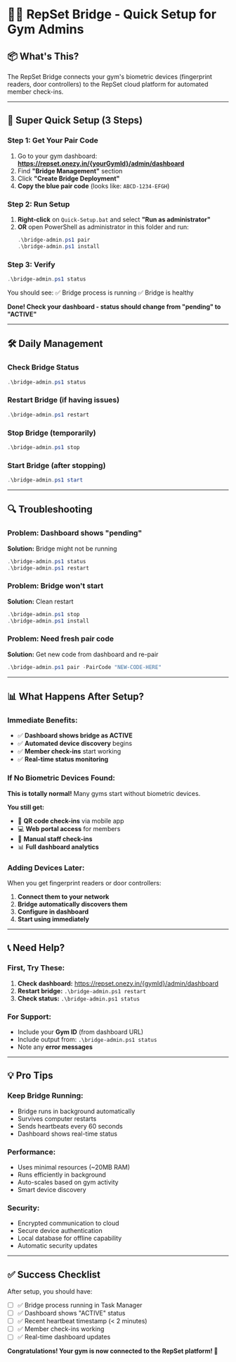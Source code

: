 # 🏋️‍♂️ RepSet Bridge - Quick Setup for Gym Admins

## 📦 **What's This?**
The RepSet Bridge connects your gym's biometric devices (fingerprint readers, door controllers) to the RepSet cloud platform for automated member check-ins.

---

## 🚀 **Super Quick Setup (3 Steps)**

### **Step 1: Get Your Pair Code**
1. Go to your gym dashboard: **https://repset.onezy.in/{yourGymId}/admin/dashboard**
2. Find **"Bridge Management"** section
3. Click **"Create Bridge Deployment"** 
4. **Copy the blue pair code** (looks like: `ABCD-1234-EFGH`)

### **Step 2: Run Setup**
1. **Right-click** on `Quick-Setup.bat` and select **"Run as administrator"**
2. **OR** open PowerShell as administrator in this folder and run:
   ```powershell
   .\bridge-admin.ps1 pair
   .\bridge-admin.ps1 install
   ```

### **Step 3: Verify**
```powershell
.\bridge-admin.ps1 status
```
You should see: ✅ Bridge process is running ✅ Bridge is healthy

**Done! Check your dashboard - status should change from "pending" to "ACTIVE"**

---

## 🛠️ **Daily Management**

### **Check Bridge Status**
```powershell
.\bridge-admin.ps1 status
```

### **Restart Bridge** (if having issues)
```powershell
.\bridge-admin.ps1 restart
```

### **Stop Bridge** (temporarily)
```powershell
.\bridge-admin.ps1 stop
```

### **Start Bridge** (after stopping)
```powershell
.\bridge-admin.ps1 start
```

---

## 🔍 **Troubleshooting**

### **Problem: Dashboard shows "pending"**
**Solution:** Bridge might not be running
```powershell
.\bridge-admin.ps1 status
.\bridge-admin.ps1 restart
```

### **Problem: Bridge won't start**
**Solution:** Clean restart
```powershell
.\bridge-admin.ps1 stop
.\bridge-admin.ps1 install
```

### **Problem: Need fresh pair code**
**Solution:** Get new code from dashboard and re-pair
```powershell
.\bridge-admin.ps1 pair -PairCode "NEW-CODE-HERE"
```

---

## 📊 **What Happens After Setup?**

### **Immediate Benefits:**
- ✅ **Dashboard shows bridge as ACTIVE**
- ✅ **Automated device discovery** begins
- ✅ **Member check-ins** start working
- ✅ **Real-time status monitoring**

### **If No Biometric Devices Found:**
**This is totally normal!** Many gyms start without biometric devices.

**You still get:**
- 📱 **QR code check-ins** via mobile app
- 💻 **Web portal access** for members  
- 👥 **Manual staff check-ins**
- 📊 **Full dashboard analytics**

### **Adding Devices Later:**
When you get fingerprint readers or door controllers:
1. **Connect them to your network**
2. **Bridge automatically discovers them**
3. **Configure in dashboard**
4. **Start using immediately**

---

## 📞 **Need Help?**

### **First, Try These:**
1. **Check dashboard:** https://repset.onezy.in/{gymId}/admin/dashboard
2. **Restart bridge:** `.\bridge-admin.ps1 restart`  
3. **Check status:** `.\bridge-admin.ps1 status`

### **For Support:**
- Include your **Gym ID** (from dashboard URL)
- Include output from: `.\bridge-admin.ps1 status`
- Note any **error messages**

---

## 💡 **Pro Tips**

### **Keep Bridge Running:**
- Bridge runs in background automatically
- Survives computer restarts
- Sends heartbeats every 60 seconds
- Dashboard shows real-time status

### **Performance:**
- Uses minimal resources (~20MB RAM)
- Runs efficiently in background  
- Auto-scales based on gym activity
- Smart device discovery

### **Security:**
- Encrypted communication to cloud
- Secure device authentication
- Local database for offline capability
- Automatic security updates

---

## ✅ **Success Checklist**

After setup, you should have:
- [ ] ✅ Bridge process running in Task Manager
- [ ] ✅ Dashboard shows "ACTIVE" status  
- [ ] ✅ Recent heartbeat timestamp (< 2 minutes)
- [ ] ✅ Member check-ins working
- [ ] ✅ Real-time dashboard updates

**Congratulations! Your gym is now connected to the RepSet platform! 🎉**